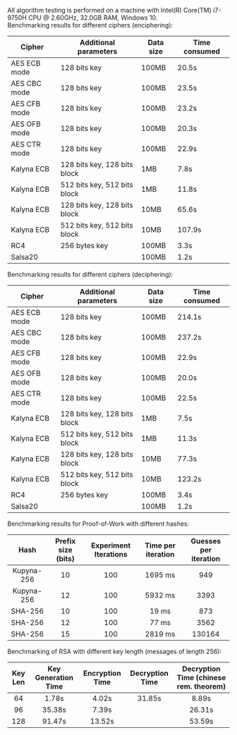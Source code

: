 All algorithm testing is performed on a machine with Intel(R) Core(TM) i7-9750H CPU @ 2.60GHz, 32.0GB RAM, Windows 10. <br>
Benchmarking results for different ciphers (enciphering):

| Cipher | Additional parameters | Data size | Time consumed |
| ------ | --------------------- | --------- | ------------- |
| AES ECB mode | 128 bits key | 100MB | 20.5s |
| AES CBC mode | 128 bits key | 100MB | 23.5s |
| AES CFB mode | 128 bits key | 100MB | 23.2s |
| AES OFB mode | 128 bits key | 100MB | 20.3s |
| AES CTR mode | 128 bits key | 100MB | 22.9s |
| Kalyna ECB | 128 bits key, 128 bits block | 1MB | 7.8s |
| Kalyna ECB | 512 bits key, 512 bits block | 1MB | 11.8s |
| Kalyna ECB | 128 bits key, 128 bits block | 10MB | 65.6s |
| Kalyna ECB | 512 bits key, 512 bits block | 10MB | 107.9s |
| RC4 | 256 bytes key | 100MB | 3.3s |
| Salsa20 | | 100MB | 1.2s |

Benchmarking results for different ciphers (deciphering):

| Cipher | Additional parameters | Data size | Time consumed |
| ------ | --------------------- | --------- | ------------- |
| AES ECB mode | 128 bits key | 100MB | 214.1s |
| AES CBC mode | 128 bits key | 100MB | 237.2s |
| AES CFB mode | 128 bits key | 100MB | 22.9s |
| AES OFB mode | 128 bits key | 100MB | 20.0s |
| AES CTR mode | 128 bits key | 100MB | 22.5s |
| Kalyna ECB | 128 bits key, 128 bits block | 1MB | 7.5s |
| Kalyna ECB | 512 bits key, 512 bits block | 1MB | 11.3s |
| Kalyna ECB | 128 bits key, 128 bits block | 10MB | 77.3s |
| Kalyna ECB | 512 bits key, 512 bits block | 10MB | 123.2s |
| RC4 | 256 bytes key | 100MB | 3.4s |
| Salsa20 | | 100MB | 1.2s |

Benchmarking results for Proof-of-Work with different hashes:

| Hash | Prefix size (bits) | Experiment Iterations | Time per iteration | Guesses per iteration |
|:----:|:------------------:|:---------------------:|:------------------:|:---------------------:|
| Kupyna-256 | 10 | 100 | 1695 ms | 949 |
| Kupyna-256 | 12 | 100 | 5932 ms | 3393 |
| SHA-256 | 10 | 100 | 19 ms | 873 |
| SHA-256 | 12 | 100 | 77 ms | 3562 |
| SHA-256 | 15 | 100 | 2819 ms | 130164 |

Benchmarking of RSA with different key length (messages of length 256):

| Key Len | Key Generation Time | Encryption Time | Decryption Time | Decryption Time (chinese rem. theorem) |
|:-------:|:-------------------:|:---------------:|:---------------:|:--------------------------------------:|
| 64 | 1.78s | 4.02s | 31.85s | 8.89s |
| 96 | 35.38s | 7.39s | | 26.31s |
| 128 | 91.47s | 13.52s | | 53.59s |